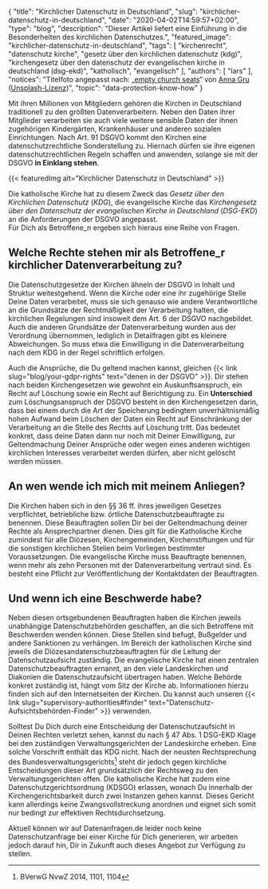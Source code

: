 {
    "title": "Kirchlicher Datenschutz in Deutschland",
    "slug": "kirchlicher-datenschutz-in-deutschland",
    "date": "2020-04-02T14:59:57+02:00",
    "type": "blog",
    "description": "Dieser Artikel liefert eine Einführung in die Besonderheiten des kirchlichen Datenschutzes.",
    "featured_image": "kirchlicher-datenschutz-in-deutschland",
    "tags": [ "kirchenrecht", "datenschutz kirche", "gesetz über den kirchlichen datenschutz (kdg)", "kirchengesetz über den datenschutz der evangelischen kirche in deutschland (dsg-ekd)", "katholisch", "evangelisch" ],
    "authors": [ "lars" ],
    "notices": "Titelfoto angepasst nach: „[empty church seats](https://unsplash.com/photos/MTdtJZByP5g)“ von [Anna Gru](https://unsplash.com/@gruu) ([Unsplash-Lizenz](https://unsplash.com/license))",
    "topic": "data-protection-know-how"
}

Mit ihren Millionen von Mitgliedern gehören die Kirchen in Deutschland traditionell zu den größten Datenverarbeitern. Neben den Daten ihrer Mitglieder verarbeiten sie auch viele weitere sensible Daten der ihnen zugehörigen Kindergärten, Krankenhäuser und anderen sozialen Einrichtungen. Nach Art. 91 DSGVO kommt den Kirchen eine datenschutzrechtliche Sonderstellung zu.  Hiernach dürfen sie ihre eigenen datenschutzrechtlichen Regeln schaffen und anwenden, solange sie mit der DSGVO **in Einklang stehen**.

{{< featuredImg alt="Kirchlicher Datenschutz in Deutschland" >}}

Die katholische Kirche hat zu diesem Zweck das *Gesetz über den Kirchlichen Datenschutz* (*KDG*), die evangelische Kirche das *Kirchengesetz über den Datenschutz der evangelischen Kirche in Deutschland* (*DSG-EKD*) an die Anforderungen der DSGVO angepasst.  
Für Dich als Betroffene_n ergeben sich hieraus eine Reihe von Fragen.

## Welche Rechte stehen mir als Betroffene_r kirchlicher Datenverarbeitung zu?

Die Datenschutzgesetze der Kirchen ähneln der DSGVO in Inhalt und Struktur weitestgehend. Wenn die Kirche oder eine ihr zugehörige Stelle Deine Daten verarbeitet, muss sie sich genauso wie andere Verantwortliche an die Grundsätze der Rechtmäßigkeit der Verarbeitung halten, die kirchlichen Regelungen sind insoweit dem Art. 6 der DSGVO nachgebildet. Auch die anderen Grundsätze der Datenverarbeitung wurden aus der Verordnung übernommen, lediglich in Detailfragen gibt es kleinere Abweichungen. So muss etwa die Einwilligung in die Datenverarbeitung nach dem KDG in der Regel schriftlich erfolgen.

Auch die Ansprüche, die Du geltend machen kannst, gleichen {{< link slug="blog/your-gdpr-rights" text="denen in der DSGVO" >}}. Dir stehen nach beiden Kirchengesetzen wie gewohnt ein Auskunftsanspruch, ein Recht auf Löschung sowie ein Recht auf Berichtigung zu. Ein **Unterschied** zum Löschungsanspruch der DSGVO besteht in den Kirchengesetzen darin, dass bei einem durch die Art der Speicherung bedingtem unverhältnismäßig hohen Aufwand beim Löschen der Daten ein Recht auf Einschränkung der Verarbeitung an die Stelle des Rechts auf Löschung tritt. Das bedeutet konkret, dass deine Daten dann nur noch mit Deiner Einwilligung, zur Geltendmachung Deiner Ansprüche oder wegen eines anderen wichtigen kirchlichen Interesses verarbeitet werden dürfen, aber nicht gelöscht werden müssen.

## An wen wende ich mich mit meinem Anliegen?

Die Kirchen haben sich in den §§ 36 ff. ihres jeweiligen Gesetzes verpflichtet, betriebliche bzw. örtliche Datenschutzbeauftragte zu benennen. Diese Beauftragten sollen Dir bei der Geltendmachung deiner Rechte als Ansprechpartner dienen. Dies gilt für die Katholische Kirche zumindest für alle Diözesen, Kirchengemeinden, Kirchenstiftungen und für die sonstigen kirchlichen Stellen beim Vorliegen bestimmter Voraussetzungen. Die evangelische Kirche muss Beauftragte benennen, wenn mehr als zehn Personen mit der Datenverarbeitung vertraut sind. Es besteht eine Pflicht zur Veröffentlichung der Kontaktdaten der Beauftragten.

## Und wenn ich eine Beschwerde habe?

Neben diesen ortsgebundenen Beauftragten haben die Kirchen jeweils unabhängige Datenschutzbehörden geschaffen, an die sich Betroffene mit Beschwerden wenden können. Diese Stellen sind befugt, Bußgelder und andere Sanktionen zu verhängen. Im Bereich der katholischen Kirche sind jeweils die Diözesandatenschutzbeauftragten für die Leitung der Datenschutzaufsicht zuständig. Die evangelische Kirche hat einen zentralen Datenschutzbeauftragten ernannt, an den viele Landeskirchen und Diakonien die Datenschutzaufsicht übertragen haben. Welche Behörde konkret zuständig ist, hängt vom Sitz der Kirche ab. Informationen hierzu finden sich auf den Internetseiten der Kirchen. Du kannst auch unseren {{< link slug="supervisory-authorities#finder" text="Datenschutz-Aufsichtsbehörden-Finder" >}} verwenden. <!-- TODO: Integrate SVA finder here. -->

Solltest Du Dich durch eine Entscheidung der Datenschutzaufsicht in Deinen Rechten verletzt sehen, kannst du nach § 47 Abs. 1 DSG-EKD Klage bei den zuständigen Verwaltungsgerichten der Landeskirche erheben. Eine solche Vorschrift enthält das KDG nicht. Nach der neusten Rechtsprechung des Bundesverwaltungsgerichts[^1] steht dir jedoch gegen kirchliche Entscheidungen dieser Art grundsätzlich der Rechtsweg zu den Verwaltungsgerichten offen.  Die katholische Kirche hat zudem eine Datenschutzgerichtsordnung (KDSGO) erlassen, wonach Du innerhalb der Kirchengerichtsbarkeit durch zwei Instanzen gehen kannst. Dieses Gericht kann allerdings keine Zwangsvollstreckung anordnen und eignet sich somit nur bedingt zur effektiven Rechtsdurchsetzung.

Aktuell können wir auf Datenanfragen.de leider noch keine Datenschutzanfrage bei einer Kirche für Dich generieren, wir arbeiten jedoch darauf hin, Dir in Zukunft auch dieses Angebot zur Verfügung zu stellen.

[^1]: BVerwG NvwZ 2014, 1101, 1104
